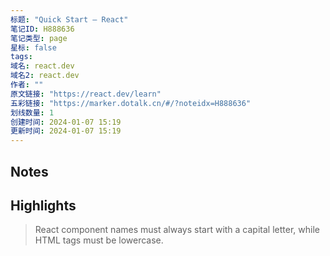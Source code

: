 ```yaml
---
标题: "Quick Start – React"
笔记ID: H888636
笔记类型: page
星标: false
tags: 
域名: react.dev
域名2: react.dev
作者: ""
原文链接: "https://react.dev/learn"
五彩链接: "https://marker.dotalk.cn/#/?noteidx=H888636"
划线数量: 1
创建时间: 2024-01-07 15:19
更新时间: 2024-01-07 15:19
---
```


## Notes


## Highlights
> React component names must always start with a capital letter, while HTML tags must be lowercase.

